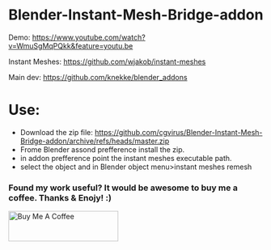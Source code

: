 # Blender-Instant-Mesh-Bridge-addon

Demo: https://www.youtube.com/watch?v=WmuSgMqPQkk&feature=youtu.be

Instant Meshes: https://github.com/wjakob/instant-meshes

Main dev: https://github.com/knekke/blender_addons

# Use:
- Download the zip file:
https://github.com/cgvirus/Blender-Instant-Mesh-Bridge-addon/archive/refs/heads/master.zip
- Frome Blender assond prefference install the zip.
- in addon prefference point the instant meshes executable path.
- select the object and in Blender object menu>instant meshes remesh



### Found my work useful? It would be awesome to buy me a coffee. Thanks & Enojy! :)

<a href="https://www.buymeacoffee.com/fahadp" target="_blank"><img src="https://cdn.buymeacoffee.com/buttons/v2/default-yellow.png" alt="Buy Me A Coffee" style="height: 60px !important;width: 217px !important;" ></a>
